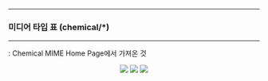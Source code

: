 -----
### 미디어 타입 표 (chemical/*)
-----
: Chemical MIME Home Page에서 가져온 것
<div align="center">
<img src="https://github.com/user-attachments/assets/aac54697-f742-4770-ab96-60400c711793">
<img src="https://github.com/user-attachments/assets/ab656881-9f0e-407b-a466-7d1bc8877232">
<img src="https://github.com/user-attachments/assets/c693f745-661a-4007-adf0-da342cfe255f">
</div>
